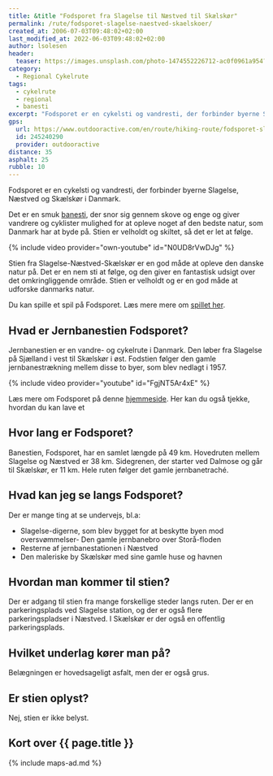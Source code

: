```yaml
---
title: &title "Fodsporet fra Slagelse til Næstved til Skælskør"
permalink: /rute/fodsporet-slagelse-naestved-skaelskoer/
created_at: 2006-07-03T09:48:02+02:00
last_modified_at: 2022-06-03T09:48:02+02:00
author: lsolesen
header:
  teaser: https://images.unsplash.com/photo-1474552226712-ac0f0961a954?ixlib=rb-1.2.1&ixid=eyJhcHBfaWQiOjEyMDd9&auto=format&fit=crop&h=300&w=400&q=10
category:
  - Regional Cykelrute
tags:
  - cykelrute
  - regional
  - banesti
excerpt: "Fodsporet er en cykelsti og vandresti, der forbinder byerne Slagelse, Næstved og Skælskør i Danmark. Fodsporet følger den gamle banesti."
gps:
  url: https://www.outdooractive.com/en/route/hiking-route/fodsporet-slagelse-bisserup-naestved/245240290/
  id: 245240290
  provider: outdooractive
distance: 35
asphalt: 25
rubble: 10
---
```


Fodsporet er en cykelsti og vandresti, der forbinder byerne Slagelse, Næstved og Skælskør i Danmark.

Det er en smuk [banesti](/banestier-i-danmark/), der snor sig gennem skove og enge og giver vandrere og cyklister mulighed for at opleve noget af den bedste natur, som Danmark har at byde på. Stien er velholdt og skiltet, så det er let at følge.

{% include video provider="own-youtube" id="N0UD8rVwDJg" %}

Stien fra Slagelse-Næstved-Skælskør er en god måde at opleve den danske natur på. Det er en nem sti at følge, og den giver en fantastisk udsigt over det omkringliggende område. Stien er velholdt og er en god måde at udforske danmarks natur.

Du kan spille et spil på Fodsporet. Læs mere mere om [spillet her](https://www.fodsporet.dk/om-spil/).

## Hvad er Jernbanestien Fodsporet?

Jernbanestien er en vandre- og cykelrute i Danmark. Den løber fra Slagelse på Sjælland i vest til Skælskør i øst. Fodstien følger den gamle jernbanestrækning mellem disse to byer, som blev nedlagt i 1957.

{% include video provider="youtube" id="FgjNT5Ar4xE" %}

Læs mere om Fodsporet på denne [hjemmeside](https://www.fodsporet.dk/). Her kan du også tjekke, hvordan du kan lave et

## Hvor lang er Fodsporet?

Banestien, Fodsporet, har en samlet længde på 49 km. Hovedruten mellem Slagelse og Næstved er 38 km. Sidegrenen, der starter ved Dalmose og går til Skælskør, er 11 km. Hele ruten følger det gamle jernbanetraché.

## Hvad kan jeg se langs Fodsporet?

Der er mange ting at se undervejs, bl.a:

- Slagelse-digerne, som blev bygget for at beskytte byen mod oversvømmelser- Den gamle jernbanebro over Storå-floden
- Resterne af jernbanestationen i Næstved
- Den maleriske by Skælskør med sine gamle huse og havnen

## Hvordan man kommer til stien?

Der er adgang til stien fra mange forskellige steder langs ruten. Der er en parkeringsplads ved Slagelse station, og der er også flere parkeringspladser i Næstved. I Skælskør er der også en offentlig parkeringsplads.

## Hvilket underlag kører man på?

Belægningen er hovedsageligt asfalt, men der er også grus.

## Er stien oplyst?

Nej, stien er ikke belyst.

## Kort over {{ page.title }}

{% include maps-ad.md %}
